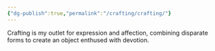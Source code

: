 ```yaml
---
{"dg-publish":true,"permalink":"/crafting/crafting/"}
---
```


Crafting is my outlet for expression and affection, combining disparate forms to create an object enthused with devotion. 